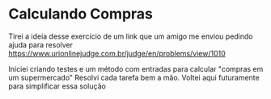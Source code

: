 # Calculando Compras

Tirei a ideia desse exercício de um link que um amigo me enviou pedindo ajuda para resolver
https://www.urionlinejudge.com.br/judge/en/problems/view/1010

Iniciei criando testes e um método com entradas para calcular "compras em um supermercado"
Resolvi cada tarefa bem a mão. Voltei aqui futuramente para simplificar essa solução

